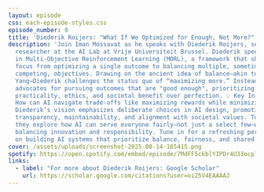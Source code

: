 ```yaml
---
layout: episode
css: each-episode-styles.css
episode_number: 9
title: 'Diederik Roijers: "What If We Optimized for Enough, Not More?"'
description: 'Join Iman Mossavat as he speaks with Diederik Roijers, senior
  researcher at the AI Lab at Vrije Universiteit Brussel. Diederik specializes
  in Multi-Objective Reinforcement Learning (MORL), a framework that shifts
  focus from optimizing a single outcome to balancing multiple, sometimes
  competing, objectives. Drawing on the ancient idea of balance—akin to Yin and
  Yang—Diederik challenges the status quo of “maximizing more.” Instead, he
  advocates for pursuing outcomes that are "good enough", prioritizing
  practicality, ethics, and societal benefit over perfection. 💡 Key Insight:
  How can AI navigate trade-offs like maximizing rewards while minimizing risks?
  Diederik’s vision emphasizes deliberate choices in AI design, promoting
  transparency, maintainability, and alignment with societal values. Together,
  they explore how AI can serve everyone fairly—not just a select few—while
  balancing innovation and responsibility. Tune in for a refreshing perspective
  on building AI systems that prioritize balance, fairness, and shared benefit.'
cover: /assets/uploads/screenshot-2025-08-14-165415.png
spotify: https://open.spotify.com/embed/episode/7MdFF5ckblYIPDr4U33ocp?utm_source=generator&theme=0
links:
  - label: "For more about Diederik Roijers: Google Scholar"
    url: https://scholar.google.com/citations?user=oi25V4EAAAAJ
---
```

